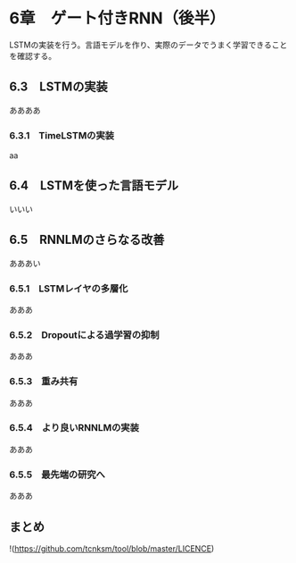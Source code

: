 6章　ゲート付きRNN（後半）
====

LSTMの実装を行う。言語モデルを作り、実際のデータでうまく学習できることを確認する。

## 6.3　LSTMの実装
ああああ

### 6.3.1　TimeLSTMの実装
aa

## 6.4　LSTMを使った言語モデル
いいい

## 6.5　RNNLMのさらなる改善
あああい

### 6.5.1　LSTMレイヤの多層化
あああ

### 6.5.2　Dropoutによる過学習の抑制
あああ

### 6.5.3　重み共有
あああ

### 6.5.4　より良いRNNLMの実装
あああ

### 6.5.5　最先端の研究へ
あああ

## まとめ

!(https://github.com/tcnksm/tool/blob/master/LICENCE)
